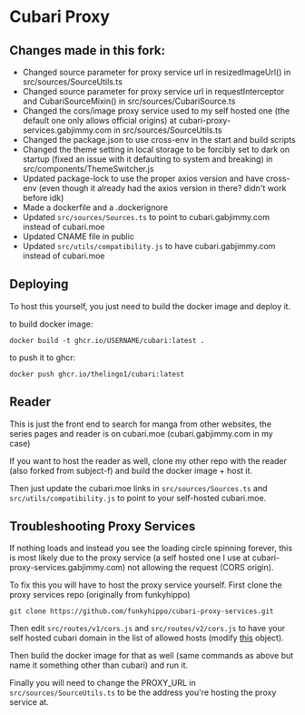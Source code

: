 # Cubari Proxy
## Changes made in this fork:

- Changed source parameter for proxy service url in resizedImageUrl() in src/sources/SourceUtils.ts
- Changed source parameter for proxy service url in requestInterceptor and CubariSourceMixin() in src/sources/CubariSource.ts
- Changed the cors/image proxy service used to my self hosted one (the default one only allows official origins) at cubari-proxy-services.gabjimmy.com in src/sources/SourceUtils.ts
- Changed the package.json to use cross-env in the start and build scripts
- Changed the theme setting in local storage to be forcibly set to dark on startup (fixed an issue with it defaulting to system and breaking) in src/components/ThemeSwitcher.js 
- Updated package-lock to use the proper axios version and have cross-env (even though it already had the axios version in there? didn't work before idk)
- Made a dockerfile and a .dockerignore
- Updated `src/sources/Sources.ts` to point to cubari.gabjimmy.com instead of cubari.moe
- Updated CNAME file in public
- Updated `src/utils/compatibility.js` to have cubari.gabjimmy.com instead of cubari.moe

## Deploying
To host this yourself, you just need to build the docker image and deploy it.

to build docker image:
```
docker build -t ghcr.io/USERNAME/cubari:latest .
```

to push it to ghcr:
```
docker push ghcr.io/thelingo1/cubari:latest
```

## Reader
This is just the front end to search for manga from other websites, the series pages and reader is on cubari.moe (cubari.gabjimmy.com in my case)

If you want to host the reader as well, clone my other repo with the reader (also forked from subject-f) and build the docker image + host it.

Then just update the cubari.moe links in `src/sources/Sources.ts` and `src/utils/compatibility.js` to point to your self-hosted cubari.moe.

## Troubleshooting Proxy Services
If nothing loads and instead you see the loading circle spinning forever, this is most likely due to the proxy service (a self hosted one I use at cubari-proxy-services.gabjimmy.com) not allowing the request (CORS origin). 

To fix this you will have to host the proxy service yourself.
First clone the proxy services repo (originally from funkyhippo)
```
git clone https://github.com/funkyhippo/cubari-proxy-services.git
```

Then edit `src/routes/v1/cors.js` and `src/routes/v2/cors.js` to have your self hosted cubari domain in the list of allowed hosts (modify [this](https://github.com/funkyhippo/cubari-proxy-services/blob/cfbd58fc8be3cfa04b16f6a14c658645da36cc3b/src/routes/v1/cors.js#L16) object).

Then build the docker image for that as well (same commands as above but name it something other than cubari) and run it.

Finally you will need to change the PROXY_URL in `src/sources/SourceUtils.ts` to be the address you're hosting the proxy service at.  
